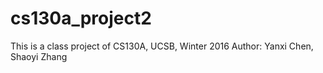 # cs130a_project2

This is a class project of CS130A, UCSB, Winter 2016
Author: Yanxi Chen, Shaoyi Zhang
